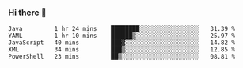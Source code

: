 ### Hi there 👋


<!--START_SECTION:waka-->
```text
Java         1 hr 24 mins    ████████░░░░░░░░░░░░░░░░░   31.39 % 
YAML         1 hr 10 mins    ██████▒░░░░░░░░░░░░░░░░░░   25.97 % 
JavaScript   40 mins         ███▓░░░░░░░░░░░░░░░░░░░░░   14.82 % 
XML          34 mins         ███▒░░░░░░░░░░░░░░░░░░░░░   12.85 % 
PowerShell   23 mins         ██▒░░░░░░░░░░░░░░░░░░░░░░   08.81 % 
```
<!--END_SECTION:waka-->

<!--
**ssrahul96/ssrahul96** is a ✨ _special_ ✨ repository because its `README.md` (this file) appears on your GitHub profile.

Here are some ideas to get you started:

- 🔭 I’m currently working on ...
- 🌱 I’m currently learning ...
- 👯 I’m looking to collaborate on ...
- 🤔 I’m looking for help with ...
- 💬 Ask me about ...
- 📫 How to reach me: ...
- 😄 Pronouns: ...
- ⚡ Fun fact: ...
-->
